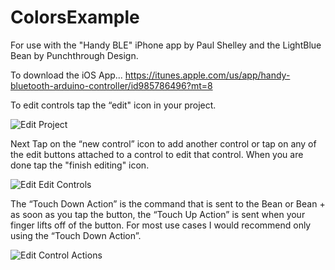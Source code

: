 # ColorsExample
For use with the "Handy BLE" iPhone app by Paul Shelley and the LightBlue Bean by Punchthrough Design.

To download the iOS App...
https://itunes.apple.com/us/app/handy-bluetooth-arduino-controller/id985786496?mt=8

To edit controls tap the “edit" icon in your project.

![Edit Project](https://raw.githubusercontent.com/pdshelley/ColorsExample/feature/read_me/ReadMeImages/editProject.jpg)

Next Tap on the “new control” icon to add another control or tap on any of the edit buttons attached to a control to edit that control. When you are done tap the "finish editing" icon.

![Edit Edit Controls](https://raw.githubusercontent.com/pdshelley/ColorsExample/feature/read_me/ReadMeImages/editControls.jpg)

The “Touch Down Action” is the command that is sent to the Bean or Bean + as soon as you tap the button, the “Touch Up Action” is sent when your finger lifts off of the button. For most use cases I would recommend only using the “Touch Down Action”. 

![Edit Control Actions](https://raw.githubusercontent.com/pdshelley/ColorsExample/feature/read_me/ReadMeImages/editActions.jpg)